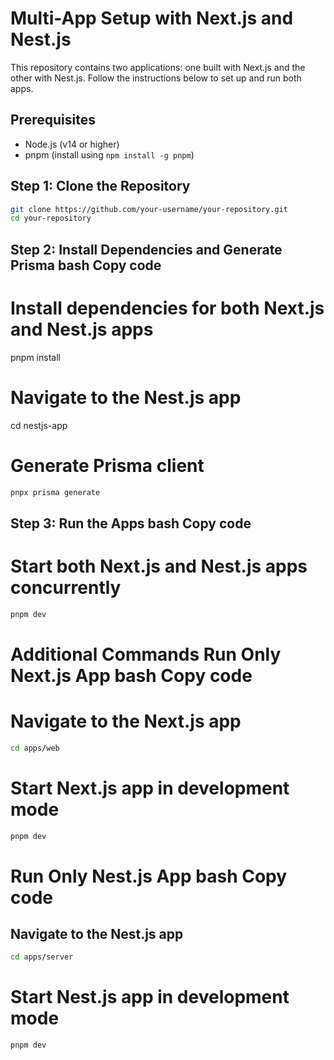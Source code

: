 # Multi-App Setup with Next.js and Nest.js

This repository contains two applications: one built with Next.js and the other with Nest.js. Follow the instructions
below to set up and run both apps.

## Prerequisites

- Node.js (v14 or higher)
- pnpm (install using `npm install -g pnpm`)

## Step 1: Clone the Repository

```bash
git clone https://github.com/your-username/your-repository.git
cd your-repository
```

## Step 2: Install Dependencies and Generate Prisma bash Copy code

# Install dependencies for both Next.js and Nest.js apps

pnpm install

# Navigate to the Nest.js app

cd nestjs-app

# Generate Prisma client

```bash
pnpx prisma generate
```

## Step 3: Run the Apps bash Copy code

# Start both Next.js and Nest.js apps concurrently

```sh
pnpm dev
```

# Additional Commands Run Only Next.js App bash Copy code

# Navigate to the Next.js app

```bash
cd apps/web
```

# Start Next.js app in development mode

```bash
pnpm dev
```

# Run Only Nest.js App bash Copy code

## Navigate to the Nest.js app

```bash
cd apps/server
```

# Start Nest.js app in development mode

```bash
pnpm dev
```
